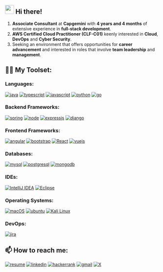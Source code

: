 ## <img src="https://media.giphy.com/media/hvRJCLFzcasrR4ia7z/giphy.gif" width="29px"> Hi there!
1. **Associate Consultant** at **Capgemini** with **4 years and 4 months** of extensive experience in **full-stack development**.
2. **AWS Certified Cloud Practitioner (CLF-C01)** keenly interested in **Cloud**, **DevOps** and **Cyber Security**.
3. Seeking an environment that offers opportunities for **career advancement** and interested in roles that involve **team leadership** and **management**.
<!--
**gawdeparag/gawdeparag** is a ✨ _special_ ✨ repository because its `README.md` (this file) appears on your GitHub profile.

Here are some ideas to get you started:

- 🔭 I’m currently working on ...
- 🌱 I’m currently learning ...
- 👯 I’m looking to collaborate on ...
- 🤔 I’m looking for help with ...
- 💬 Ask me about ...
- 📫 How to reach me: ...
- 😄 Pronouns: ...
- ⚡ Fun fact: ...
-->

## 👨‍💻 My Toolset:
### Languages:
[![java](https://img.shields.io/badge/Java-FFFFFF.svg?style=for-the-badge&logo=OpenJDK&logoColor=black)](https://github.com/openjdk)
[![typescript](https://shields.io/badge/TypeScript-3178C6?style=for-the-badge&logo=TypeScript&logoColor=FFF)](https://www.typescriptlang.org)
[![javascript](https://img.shields.io/badge/JavaScript-323330?style=for-the-badge&logo=javascript&logoColor=F7DF1E)](https://github.com/topics/javascript)
[![python](https://img.shields.io/badge/Python-3776AB?style=for-the-badge&logo=python&logoColor=white)](https://github.com/python)
[![go](https://img.shields.io/badge/go-%2300ADD8.svg?style=for-the-badge&logo=go&logoColor=white)](https://go.dev)
### Backend Frameworks:
[![spring](https://img.shields.io/badge/Spring-6DB33F?style=for-the-badge&logo=spring&logoColor=white)](https://spring.io/)
[![node](https://img.shields.io/badge/Node.js-339933?style=for-the-badge&logo=nodedotjs&logoColor=white)](https://github.com/nodejs)
[![expressjs](https://img.shields.io/badge/express.js-%23404d59.svg?style=for-the-badge&logo=express&logoColor=%2361DAFB)](https://github.com/expressjs)
[![django](https://img.shields.io/badge/Django-092E20?style=for-the-badge&logo=django&logoColor=white)](https://github.com/django)
### Frontend Frameworks:
[![angular](https://img.shields.io/badge/Angular-DD0031?style=for-the-badge&logo=angular&logoColor=white)](https://angular.io/)
[![bootstrap](https://img.shields.io/badge/Bootstrap-563D7C?style=for-the-badge&logo=bootstrap&logoColor=white)](https://github.com/bootstrap)
[![React](https://img.shields.io/badge/react-%2320232a.svg?style=for-the-badge&logo=react&logoColor=%2361DAFB)](https://react.dev/)
[![vuejs](https://img.shields.io/badge/Vue.js-35495E?style=for-the-badge&logo=vuedotjs&logoColor=4FC08D)](https://github.com/vuejs)
### Databases:
[![mysql](https://img.shields.io/badge/MySQL-00000F?style=for-the-badge&logo=mysql&logoColor=white)](https://github.com/mysql)
[![postgresql](https://img.shields.io/badge/PostgreSQL-0064a5?style=for-the-badge&logo=postgresql&logoColor=white)](https://www.postgresql.org)
[![mongodb](https://img.shields.io/badge/MongoDB-47A248?style=for-the-badge&logo=mongodb&logoColor=white)](https://github.com/mongodb)
### IDEs:
[![IntelliJ IDEA](https://img.shields.io/badge/Intellij%20Idea-000?logo=intellij-idea&style=for-the-badge)](https://www.jetbrains.com/idea/)
[![Eclipse](https://img.shields.io/badge/Eclipse-000000.svg?style=for-the-badge&logo=eclipse&logoColor=white)](https://github.com/eclipse)
### Operating Systems:
[![macOS](https://img.shields.io/badge/mac%20os-000000?style=for-the-badge&logo=macos&logoColor=F0F0F0)](https://www.apple.com/in/macos/macos-sequoia/)
[![ubuntu](https://img.shields.io/badge/Ubuntu-E95420?style=for-the-badge&logo=ubuntu&logoColor=white)](https://github.com/ubuntu)
[![Kali Linux](https://img.shields.io/badge/Kali_Linux-557C94?style=for-the-badge&logo=kali-linux&logoColor=white)](https://www.kali.org/)
### DevOps:
[![jira](https://img.shields.io/badge/jira-3530DB.svg?style=for-the-badge&logo=jira&logoColor=white)](https://github.com/atlassian)

## 📫 How to reach me:
[![resume](https://img.shields.io/badge/Resume-4285F4?style=for-the-badge&logo=read-the-docs&logoColor=white)](https://drive.google.com/file/d/1A6DQDCS7Bfbkmb_KQYVKeuAQvgN-Hdhn/view?usp=sharing)
[![linkedin](https://img.shields.io/badge/LinkedIn-0077B5?style=for-the-badge&logo=LinkedIn&logoColor=white)](https://www.linkedin.com/in/paraggawde/)
[![hackerrank](https://img.shields.io/badge/-Hackerrank-2EC866?style=for-the-badge&logo=HackerRank&logoColor=white)](https://www.hackerrank.com/profile/paraggawde/)
[![gmail](https://img.shields.io/badge/Gmail-D14836?style=for-the-badge&logo=Gmail&logoColor=white)](mailto:paraggawde1@gmail.com)
[![X](https://img.shields.io/badge/X-%23000000.svg?style=for-the-badge&logo=X&logoColor=white)](https://twitter.com/paraggawde1)

